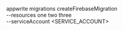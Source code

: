 appwrite migrations createFirebaseMigration \
        --resources one two three \
        --serviceAccount <SERVICE_ACCOUNT>
